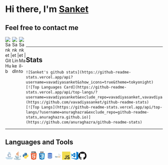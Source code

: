 # Hi there, I'm [Sanket][portfolio]

## Feel free to contact me

[<img align="left" alt="Sanket | GitHub" width="22px" src="https://cdn.jsdelivr.net/npm/simple-icons@v3/icons/github.svg" />][github]
[<img align="left" alt="Sanket | LinkedIn" width="22px" src="https://cdn.jsdelivr.net/npm/simple-icons@v3/icons/linkedin.svg" />][linkedin]
[<img align="left" alt="Sanket | Mail-to" width="22px" src="https://cdn.jsdelivr.net/npm/simple-icons@v3/icons/gmail.svg" />][email]

<br />

---

## Stats

    ![Sanket's github stats](https://github-readme-stats.vercel.app/api?username=vavadiyasanket&show_icons=true&theme=tokyonight)
    [![Top Languages Card](https://github-readme-stats.vercel.app/api/top-langs/?username=vavadiyasanket&exclude_repo=vavadiyasanket,vavavdiyasanket.github.io&langs_count=10&layout=compact&theme=tokyonigh](https://github.com/vavadiyasanket/github-readme-stats)
    [![Top Langs](https://github-readme-stats.vercel.app/api/top-langs/?username=anuraghazra&exclude_repo=github-readme-stats,anuraghazra.github.io)](https://github.com/anuraghazra/github-readme-stats)


---

## Languages and Tools

[<img align="left" alt="Java" width="26px" src="https://raw.githubusercontent.com/github/explore/80688e429a7d4ef2fca1e82350fe8e3517d3494d/topics/c/c.png" />][compiler-design]

[<img align="left" alt="Java" width="26px" src="https://raw.githubusercontent.com/github/explore/80688e429a7d4ef2fca1e82350fe8e3517d3494d/topics/java/java.png" />][data-structures-and-algorithms]

[<img align="left" alt="jupiter-notebook" width="26px" src="https://raw.githubusercontent.com/github/explore/80688e429a7d4ef2fca1e82350fe8e3517d3494d/topics/python/python.png" />][image-classification]

[<img align="left" alt="HTML5" width="26px" src="https://raw.githubusercontent.com/github/explore/80688e429a7d4ef2fca1e82350fe8e3517d3494d/topics/html/html.png" />][onlinemusic]
[<img align="left" alt="CSS3" width="26px" src="https://raw.githubusercontent.com/github/explore/80688e429a7d4ef2fca1e82350fe8e3517d3494d/topics/css/css.png" />][onlinemusic]
[<img align="left" alt="SQL" width="26px" src="https://raw.githubusercontent.com/github/explore/80688e429a7d4ef2fca1e82350fe8e3517d3494d/topics/sql/sql.png" />][onlinemusic]
[<img align="left" alt="MySQL" width="26px" src="https://raw.githubusercontent.com/github/explore/80688e429a7d4ef2fca1e82350fe8e3517d3494d/topics/mysql/mysql.png" />][onlinemusic]

[<img align="left" alt="JavaScript" width="26px" src="https://raw.githubusercontent.com/github/explore/80688e429a7d4ef2fca1e82350fe8e3517d3494d/topics/javascript/javascript.png" />][color-game]

[<img align="left" alt="Visual Studio Code" width="26px" src="https://raw.githubusercontent.com/github/explore/80688e429a7d4ef2fca1e82350fe8e3517d3494d/topics/visual-studio-code/visual-studio-code.png" />][github]

[<img align="left" alt="GitHub" width="26px" src="https://raw.githubusercontent.com/github/explore/78df643247d429f6cc873026c0622819ad797942/topics/github/github.png" />][github]

[portfolio]: https://vavadiyasanket.github.io/
[github]: https://github.com/vavadiyasanket
[email]: mailto:vavadiyasanket249@gmail.com
[linkedin]: http://linkedin.com/in/vavadiya-sanket
[compiler-design]: https://github.com/vavadiyasanket/Compiler-Design
[data-structures-and-algorithms]: https://github.com/vavadiyasanket/Data-Structures-and-Algorithms
[image-classification]: https://github.com/vavadiyasanket/Image-Classification
[onlinemusic]: https://github.com/vavadiyasanket/OnlineMusic
[color-game]: https://github.com/vavadiyasanket/Color-Game